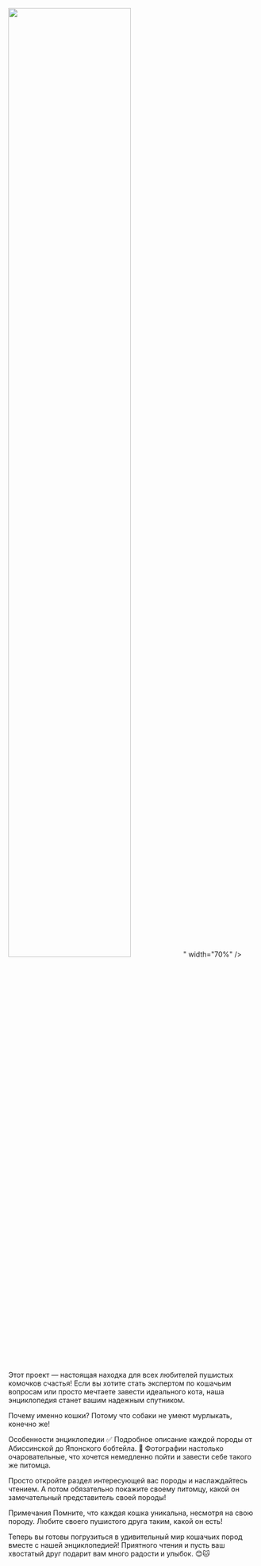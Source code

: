<img src="https://avatars.mds.yandex.net/i?id=8864ed4a9badad510bf8d402b820d152_l-4809743-images-thumbs&n=13" width="70%" />" width="70%" />

Этот проект — настоящая находка для всех любителей пушистых комочков счастья! Если вы хотите стать экспертом по кошачьим вопросам или просто мечтаете завести идеального кота, наша энциклопедия станет вашим надежным спутником.

Почему именно кошки?
Потому что собаки не умеют мурлыкать, конечно же!

Особенности энциклопедии
✅ Подробное описание каждой породы от Абиссинской до Японского бобтейла.
🌟 Фотографии настолько очаровательные, что хочется немедленно пойти и завести себе такого же питомца.

Просто откройте раздел интересующей вас породы и наслаждайтесь чтением. А потом обязательно покажите своему питомцу, какой он замечательный представитель своей породы!

Примечания
Помните, что каждая кошка уникальна, несмотря на свою породу. Любите своего пушистого друга таким, какой он есть!

Теперь вы готовы погрузиться в удивительный мир кошачьих пород вместе с нашей энциклопедией! Приятного чтения и пусть ваш хвостатый друг подарит вам много радости и улыбок. 😊🐱
